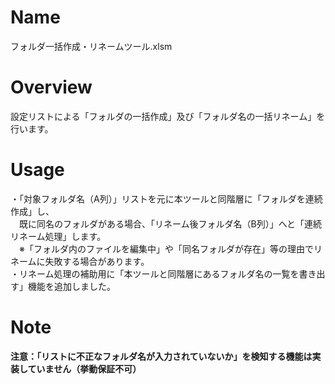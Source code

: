 # Name
フォルダ一括作成・リネームツール.xlsm
# Overview
設定リストによる「フォルダの一括作成」及び「フォルダ名の一括リネーム」を行います。  
# Usage
・「対象フォルダ名（A列）」リストを元に本ツールと同階層に「フォルダを連続作成」し、  
　既に同名のフォルダがある場合、「リネーム後フォルダ名（B列）」へと「連続リネーム処理」します。  
　※「フォルダ内のファイルを編集中」や「同名フォルダが存在」等の理由でリネームに失敗する場合があります。  
・リネーム処理の補助用に「本ツールと同階層にあるフォルダ名の一覧を書き出す」機能を追加しました。  
# Note
**注意：「リストに不正なフォルダ名が入力されていないか」を検知する機能は実装していません（挙動保証不可）**
